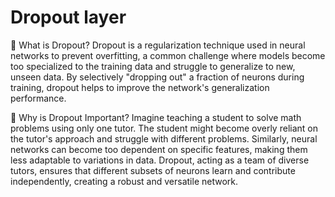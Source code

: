 # Dropout layer

🎯 What is Dropout?
Dropout is a regularization technique used in neural networks to prevent overfitting, a common challenge where models become too specialized to the training data and struggle to generalize to new, unseen data. By selectively "dropping out" a fraction of neurons during training, dropout helps to improve the network's generalization performance.

🔗 Why is Dropout Important?
Imagine teaching a student to solve math problems using only one tutor. The student might become overly reliant on the tutor's approach and struggle with different problems. Similarly, neural networks can become too dependent on specific features, making them less adaptable to variations in data. Dropout, acting as a team of diverse tutors, ensures that different subsets of neurons learn and contribute independently, creating a robust and versatile network.
